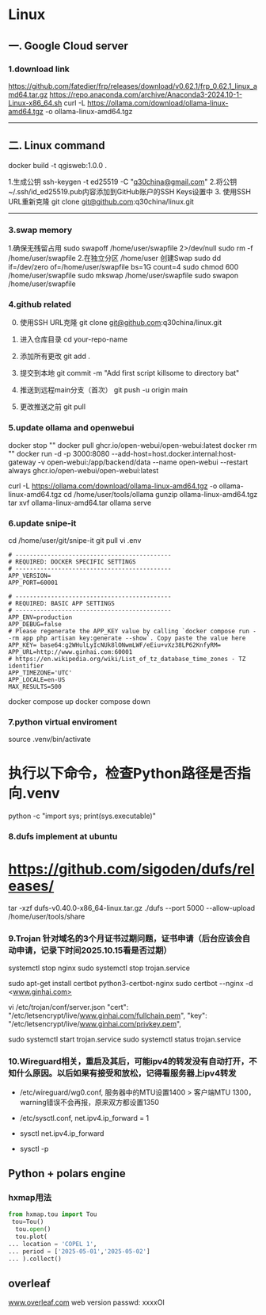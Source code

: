 # Linux

## 一. Google Cloud server

### 1.download link

<https://github.com/fatedier/frp/releases/download/v0.62.1/frp_0.62.1_linux_amd64.tar.gz>
<https://repo.anaconda.com/archive/Anaconda3-2024.10-1-Linux-x86_64.sh>
curl -L <https://ollama.com/download/ollama-linux-amd64.tgz> -o ollama-linux-amd64.tgz

---------------

## 二. Linux command

docker build -t qgisweb:1.0.0 .

1.生成公钥
ssh-keygen -t ed25519 -C "<q30china@gmail.com>"
2.将公钥~/.ssh/id_ed25519.pub内容添加到GitHub账户的SSH Keys设置中
3. 使用SSH URL重新克隆
git clone <git@github.com>:q30china/linux.git

---------------

### 3.swap memory

1.确保无残留占用
sudo swapoff /home/user/swapfile 2>/dev/null
sudo rm -f /home/user/swapfile
2.在独立分区 /home/user 创建Swap
sudo dd if=/dev/zero of=/home/user/swapfile bs=1G count=4
sudo chmod 600 /home/user/swapfile
sudo mkswap /home/user/swapfile
sudo swapon /home/user/swapfile

### 4.github related

0. 使用SSH URL克隆
git clone <git@github.com>:q30china/linux.git

1. 进入仓库目录
cd your-repo-name

2. 添加所有更改
git add .

3. 提交到本地
git commit -m "Add first script killsome to directory bat"

4. 推送到远程main分支（首次）
git push -u origin main

5. 更改推送之前
git pull

### 5.update ollama and openwebui

docker stop ""
docker pull ghcr.io/open-webui/open-webui:latest
docker rm ""
docker run -d -p 3000:8080 --add-host=host.docker.internal:host-gateway -v open-webui:/app/backend/data --name open-webui --restart always ghcr.io/open-webui/open-webui:latest

curl -L <https://ollama.com/download/ollama-linux-amd64.tgz> -o ollama-linux-amd64.tgz
cd /home/user/tools/ollama
gunzip ollama-linux-amd64.tgz
tar xvf ollama-linux-amd64.tar
ollama serve

### 6.update snipe-it

cd /home/user/git/snipe-it
git pull
vi .env

```
# --------------------------------------------
# REQUIRED: DOCKER SPECIFIC SETTINGS
# --------------------------------------------
APP_VERSION=
APP_PORT=60001

# --------------------------------------------
# REQUIRED: BASIC APP SETTINGS
# --------------------------------------------
APP_ENV=production
APP_DEBUG=false
# Please regenerate the APP_KEY value by calling `docker compose run --rm app php artisan key:generate --show`. Copy paste the value here
APP_KEY= base64:g2WHulLyIcNUk8lONwmLWF/eEiu+vXz38LP62KnfyRM=
APP_URL=http://www.ginhai.com:60001
# https://en.wikipedia.org/wiki/List_of_tz_database_time_zones - TZ identifier
APP_TIMEZONE='UTC'
APP_LOCALE=en-US
MAX_RESULTS=500
```

docker compose up
docker compose down

### 7.python virtual enviroment

source .venv/bin/activate

# 执行以下命令，检查Python路径是否指向.venv

python -c "import sys; print(sys.executable)"

### 8.dufs implement at ubuntu

# <https://github.com/sigoden/dufs/releases/>
tar -xzf  dufs-v0.40.0-x86_64-linux.tar.gz
./dufs --port 5000 --allow-upload /home/user/tools/share

### 9.Trojan 针对域名的3个月证书过期问题，证书申请（后台应该会自动申请，记录下时间2025.10.15看是否过期）

systemctl stop nginx
sudo systemctl stop trojan.service

sudo apt-get install certbot python3-certbot-nginx
sudo certbot --nginx -d <www.ginhai.com>

vi /etc/trojan/conf/server.json
    "cert": "/etc/letsencrypt/live/www.ginhai.com/fullchain.pem",
    "key": "/etc/letsencrypt/live/www.ginhai.com/privkey.pem",

sudo systemctl start trojan.service
sudo systemctl status trojan.service

### 10.Wireguard相关，重启及其后，可能ipv4的转发没有自动打开，不知什么原因。以后如果有接受和放松，记得看服务器上ipv4转发

- /etc/wireguard/wg0.conf, 服务器中的MTU设置1400 > 客户端MTU 1300，warning错误不会再报，原来双方都设置1350

- /etc/sysctl.conf, net.ipv4.ip_forward = 1

- sysctl net.ipv4.ip_forward

- sysctl -p

## Python + polars engine

### hxmap用法
```python
from hxmap.tou import Tou
 tou=Tou()
  tou.open()
  tou.plot(
... location = 'COPEL 1',
... period = ['2025-05-01','2025-05-02']
... ).collect()

```

## overleaf

www.overleaf.com  web version  passwd: xxxxOl

## 


